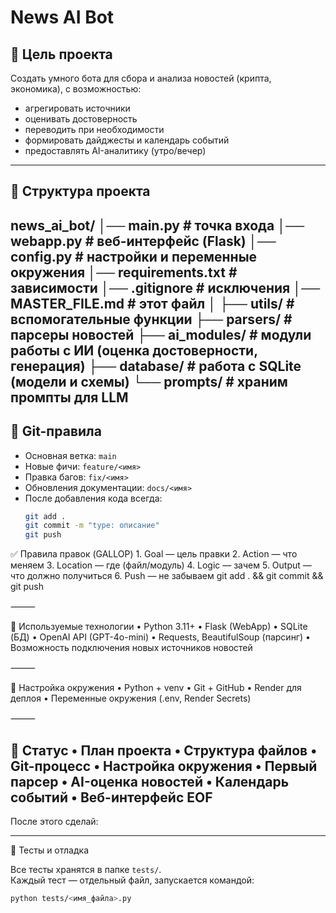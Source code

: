 # News AI Bot

## 🎯 Цель проекта
Создать умного бота для сбора и анализа новостей (крипта, экономика), с возможностью:
- агрегировать источники
- оценивать достоверность
- переводить при необходимости
- формировать дайджесты и календарь событий
- предоставлять AI-аналитику (утро/вечер)

---

## 📂 Структура проекта
news_ai_bot/
│── main.py            # точка входа
│── webapp.py          # веб-интерфейс (Flask)
│── config.py          # настройки и переменные окружения
│── requirements.txt   # зависимости
│── .gitignore         # исключения
│── MASTER_FILE.md     # этот файл
│
├── utils/             # вспомогательные функции
├── parsers/           # парсеры новостей
├── ai_modules/        # модули работы с ИИ (оценка достоверности, генерация)
├── database/          # работа с SQLite (модели и схемы)
└── prompts/           # храним промпты для LLM
---

## 🧭 Git-правила
- Основная ветка: `main`
- Новые фичи: `feature/<имя>`
- Правка багов: `fix/<имя>`
- Обновления документации: `docs/<имя>`
- После добавления кода всегда:  
  ```bash
  git add .
  git commit -m "type: описание"
  git push
✅ Правила правок (GALLOP)
	1.	Goal — цель правки
	2.	Action — что меняем
	3.	Location — где (файл/модуль)
	4.	Logic — зачем
	5.	Output — что должно получиться
	6.	Push — не забываем git add . && git commit && git push

⸻

🧠 Используемые технологии
	•	Python 3.11+
	•	Flask (WebApp)
	•	SQLite (БД)
	•	OpenAI API (GPT-4o-mini)
	•	Requests, BeautifulSoup (парсинг)
	•	Возможность подключения новых источников новостей

⸻

🔑 Настройка окружения
	•	Python + venv
	•	Git + GitHub
	•	Render для деплоя
	•	Переменные окружения (.env, Render Secrets)

⸻

📌 Статус
	•	План проекта
	•	Структура файлов
	•	Git-процесс
	•	Настройка окружения
	•	Первый парсер
	•	AI-оценка новостей
	•	Календарь событий
	•	Веб-интерфейс EOF
---

После этого сделай:  

---

🧪 Тесты и отладка

Все тесты хранятся в папке `tests/`.  
Каждый тест — отдельный файл, запускается командой:
```bash
python tests/<имя_файла>.py